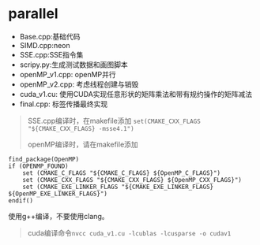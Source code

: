 # parallel
* Base.cpp:基础代码
* SIMD.cpp:neon
* SSE.cpp:SSE指令集
* scripy.py:生成测试数据和画图脚本
* openMP_v1.cpp: openMP并行
* openMP_v2.cpp: 考虑线程创建与销毁
* cuda_v1.cu: 使用CUDA实现任意形状的矩阵乘法和带有规约操作的矩阵减法
* final.cpp: 标签传播最终实现


> SSE.cpp编译时，在makefile添加 `set(CMAKE_CXX_FLAGS "${CMAKE_CXX_FLAGS} -msse4.1")`
> 
> openMP编译时，请在makefile添加
```
find_package(OpenMP)
if (OPENMP_FOUND)
    set (CMAKE_C_FLAGS "${CMAKE_C_FLAGS} ${OpenMP_C_FLAGS}")
    set (CMAKE_CXX_FLAGS "${CMAKE_CXX_FLAGS} ${OpenMP_CXX_FLAGS}")
    set (CMAKE_EXE_LINKER_FLAGS "${CMAKE_EXE_LINKER_FLAGS} ${OpenMP_EXE_LINKER_FLAGS}")
endif()
```
使用g++编译，不要使用clang。

> cuda编译命令`nvcc cuda_v1.cu -lcublas -lcusparse -o cudav1`


